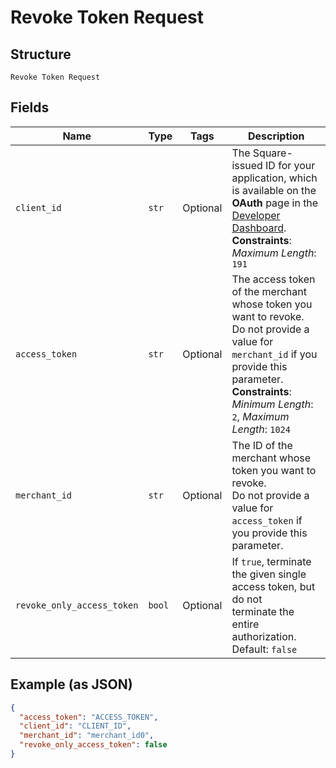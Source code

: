 
# Revoke Token Request

## Structure

`Revoke Token Request`

## Fields

| Name | Type | Tags | Description |
|  --- | --- | --- | --- |
| `client_id` | `str` | Optional | The Square-issued ID for your application, which is available on the **OAuth** page in the<br>[Developer Dashboard](https://developer.squareup.com/apps).<br>**Constraints**: *Maximum Length*: `191` |
| `access_token` | `str` | Optional | The access token of the merchant whose token you want to revoke.<br>Do not provide a value for `merchant_id` if you provide this parameter.<br>**Constraints**: *Minimum Length*: `2`, *Maximum Length*: `1024` |
| `merchant_id` | `str` | Optional | The ID of the merchant whose token you want to revoke.<br>Do not provide a value for `access_token` if you provide this parameter. |
| `revoke_only_access_token` | `bool` | Optional | If `true`, terminate the given single access token, but do not<br>terminate the entire authorization.<br>Default: `false` |

## Example (as JSON)

```json
{
  "access_token": "ACCESS_TOKEN",
  "client_id": "CLIENT_ID",
  "merchant_id": "merchant_id0",
  "revoke_only_access_token": false
}
```

